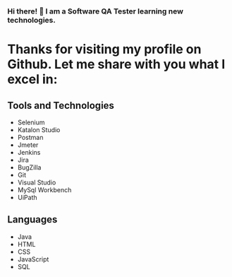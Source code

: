 ### Hi there! 👋 I am a Software QA Tester learning new technologies. 

# Thanks for visiting my profile on Github. Let me share with you what I excel in:

## Tools and Technologies
- Selenium
- Katalon Studio
- Postman
- Jmeter
- Jenkins
- Jira
- BugZilla
- Git
- Visual Studio
- MySql Workbench
- UiPath

## Languages
- Java
- HTML
- CSS
- JavaScript
- SQL

<!--
**Tajinder-Dhoot/tajinder-dhoot** is a ✨ _special_ ✨ repository because its `README.md` (this file) appears on your GitHub profile.

Here are some ideas to get you started:

- 🔭 I’m currently working on ...
- 🌱 I’m currently learning ...
- 👯 I’m looking to collaborate on ...
- 🤔 I’m looking for help with ...
- 💬 Ask me about ...
- 📫 How to reach me: ...
- 😄 Pronouns: ...
- ⚡ Fun fact: ...
-->
